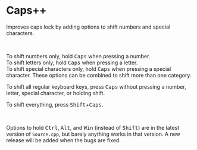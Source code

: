 # Caps++
 
Improves caps lock by adding options to shift numbers and special characters.  
  
<br>  

To shift numbers only, hold <kbd>Caps</kbd> when pressing a number.  
To shift letters only, hold <kbd>Caps</kbd> when pressing a letter.  
To shift special characters only, hold <kbd>Caps</kbd> when pressing a special character.
These options can be combined to shift more than one category.  
  
To shift all regular keyboard keys, press <kbd>Caps</kbd> without pressing a number, letter, special character, or holding shift.  
  
To shift everything, press <kbd>Shift</kbd>+<kbd>Caps</kbd>.  
  
<br>

Options to hold <kbd>Ctrl</kbd>, <kbd>Alt</kbd>, and <kbd>Win</kbd> (instead of <kbd>Shift</kbd>) are in the latest version of `Source.cpp`, but barely anything works in that version. A new release will be added when the bugs are fixed.